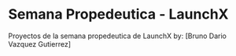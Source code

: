 # Semana Propedeutica - LaunchX
Proyectos de la semana propedeutica de LaunchX by: [Bruno Dario Vazquez Gutierrez]
